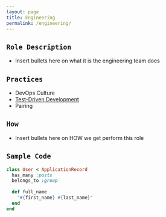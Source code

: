 ```yaml
---
layout: page
title: Engineering
permalink: /engineering/
---
```


## `Role Description`

- Insert bullets here on what it is the engineering team does

## `Practices`
* DevOps Culture
* [Test-Driven Development](../submissions/engineering/TDD)
* Pairing

## `How`

- Insert bullets here on HOW we get perform this role

## `Sample Code`

```ruby
class User < ApplicationRecord
  has_many :posts
  belongs_to :group
  
  def full_name
    "#{first_name} #{last_name}"
  end
end
```